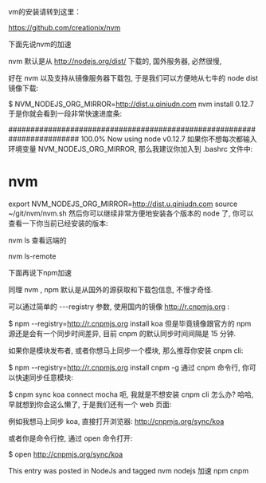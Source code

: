 vm的安装请转到这里：

https://github.com/creationix/nvm



下面先说nvm的加速

nvm 默认是从 http://nodejs.org/dist/ 下载的, 国外服务器, 必然很慢,

好在 nvm 以及支持从镜像服务器下载包, 于是我们可以方便地从七牛的 node dist 镜像下载:

$ NVM_NODEJS_ORG_MIRROR=http://dist.u.qiniudn.com nvm install 0.12.7
于是你就会看到一段非常快速进度条:

######################################################################## 100.0%
Now using node v0.12.7
如果你不想每次都输入环境变量 NVM_NODEJS_ORG_MIRROR, 那么我建议你加入到 .bashrc 文件中:

# nvm
export NVM_NODEJS_ORG_MIRROR=http://dist.u.qiniudn.com
source ~/git/nvm/nvm.sh
然后你可以继续非常方便地安装各个版本的 node 了, 你可以查看一下你当前已经安装的版本:

nvm ls
查看远端的

nvm ls-remote


下面再说下npm加速

同理 nvm , npm 默认是从国外的源获取和下载包信息, 不慢才奇怪.

可以通过简单的 ---registry 参数, 使用国内的镜像 http://r.cnpmjs.org :

$ npm --registry=http://r.cnpmjs.org install koa
但是毕竟镜像跟官方的 npm 源还是会有一个同步时间差异, 目前 cnpm 的默认同步时间间隔是 15 分钟.

如果你是模块发布者, 或者你想马上同步一个模块, 那么推荐你安装 cnpm cli:

$ npm --registry=http://r.cnpmjs.org install cnpm -g
通过 cnpm 命令行, 你可以快速同步任意模块:

$ cnpm sync koa connect mocha
呃, 我就是不想安装 cnpm cli 怎么办? 哈哈, 早就想到你会这么懒了, 于是我们还有一个 web 页面:

例如我想马上同步 koa, 直接打开浏览器: http://cnpmjs.org/sync/koa

或者你是命令行控, 通过 open 命令打开:

$ open http://cnpmjs.org/sync/koa


This entry was posted in NodeJs and tagged nvm nodejs 加速 npm cnpm
